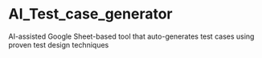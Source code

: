 # AI_Test_case_generator
 AI-assisted Google Sheet-based tool that auto-generates test cases using proven test design techniques
